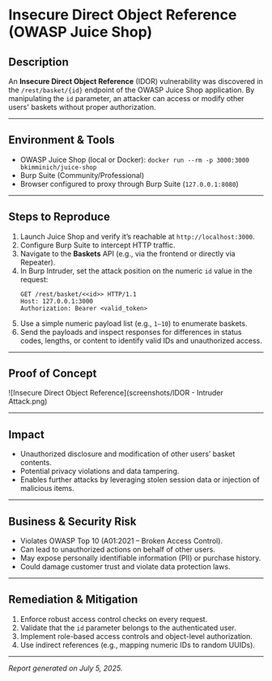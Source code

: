 # Insecure Direct Object Reference (OWASP Juice Shop)

## Description
An **Insecure Direct Object Reference** (IDOR) vulnerability was discovered in the `/rest/basket/{id}` endpoint of the OWASP Juice Shop application. By manipulating the `id` parameter, an attacker can access or modify other users' baskets without proper authorization.

---

## Environment & Tools
- OWASP Juice Shop (local or Docker): `docker run --rm -p 3000:3000 bkimminich/juice-shop`
- Burp Suite (Community/Professional)
- Browser configured to proxy through Burp Suite (`127.0.0.1:8080`)

---

## Steps to Reproduce
1. Launch Juice Shop and verify it’s reachable at `http://localhost:3000`.
2. Configure Burp Suite to intercept HTTP traffic.
3. Navigate to the **Baskets** API (e.g., via the frontend or directly via Repeater).
4. In Burp Intruder, set the attack position on the numeric `id` value in the request:
    ```http
    GET /rest/basket/<<id>> HTTP/1.1
    Host: 127.0.0.1:3000
    Authorization: Bearer <valid_token>
    ```
5. Use a simple numeric payload list (e.g., `1–10`) to enumerate baskets.
6. Send the payloads and inspect responses for differences in status codes, lengths, or content to identify valid IDs and unauthorized access.

---

## Proof of Concept
![Insecure Direct Object Reference](screenshots/IDOR - Intruder Attack.png)

---

## Impact
- Unauthorized disclosure and modification of other users’ basket contents.
- Potential privacy violations and data tampering.
- Enables further attacks by leveraging stolen session data or injection of malicious items.

---

## Business & Security Risk
- Violates OWASP Top 10 (A01:2021 – Broken Access Control).
- Can lead to unauthorized actions on behalf of other users.
- May expose personally identifiable information (PII) or purchase history.
- Could damage customer trust and violate data protection laws.

---

## Remediation & Mitigation
1. Enforce robust access control checks on every request.
2. Validate that the `id` parameter belongs to the authenticated user.
3. Implement role-based access controls and object-level authorization.
4. Use indirect references (e.g., mapping numeric IDs to random UUIDs).

---

*Report generated on July 5, 2025.*

